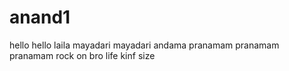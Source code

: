# anand1


hello hello laila
mayadari mayadari andama
pranamam pranamam pranamam
rock on bro life kinf size
